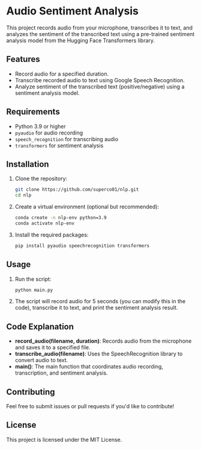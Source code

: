 # Audio Sentiment Analysis

This project records audio from your microphone, transcribes it to text, and analyzes the sentiment of the transcribed text using a pre-trained sentiment analysis model from the Hugging Face Transformers library.

## Features

- Record audio for a specified duration.
- Transcribe recorded audio to text using Google Speech Recognition.
- Analyze sentiment of the transcribed text (positive/negative) using a sentiment analysis model.

## Requirements

- Python 3.9 or higher
- `pyaudio` for audio recording
- `speech_recognition` for transcribing audio
- `transformers` for sentiment analysis

## Installation

1. Clone the repository:

   ```bash
   git clone https://github.com/superco01/nlp.git
   cd nlp
   ```

2. Create a virtual environment (optional but recommended):

   ```bash
   conda create -n nlp-env python=3.9
   conda activate nlp-env
   ```

3. Install the required packages:

   ```bash
   pip install pyaudio speechrecognition transformers
   ```

## Usage

1. Run the script:

   ```bash
   python main.py
   ```

2. The script will record audio for 5 seconds (you can modify this in the code), transcribe it to text, and print the sentiment analysis result.

## Code Explanation

- **record_audio(filename, duration)**: Records audio from the microphone and saves it to a specified file.
- **transcribe_audio(filename)**: Uses the SpeechRecognition library to convert audio to text.
- **main()**: The main function that coordinates audio recording, transcription, and sentiment analysis.

## Contributing

Feel free to submit issues or pull requests if you'd like to contribute!

## License

This project is licensed under the MIT License.
